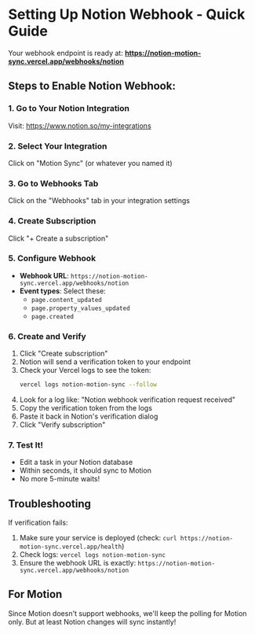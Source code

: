 # Setting Up Notion Webhook - Quick Guide

Your webhook endpoint is ready at:
**https://notion-motion-sync.vercel.app/webhooks/notion**

## Steps to Enable Notion Webhook:

### 1. Go to Your Notion Integration
Visit: https://www.notion.so/my-integrations

### 2. Select Your Integration
Click on "Motion Sync" (or whatever you named it)

### 3. Go to Webhooks Tab
Click on the "Webhooks" tab in your integration settings

### 4. Create Subscription
Click "+ Create a subscription"

### 5. Configure Webhook
- **Webhook URL**: `https://notion-motion-sync.vercel.app/webhooks/notion`
- **Event types**: Select these:
  - `page.content_updated`
  - `page.property_values_updated`
  - `page.created`

### 6. Create and Verify
1. Click "Create subscription"
2. Notion will send a verification token to your endpoint
3. Check your Vercel logs to see the token:
   ```bash
   vercel logs notion-motion-sync --follow
   ```
4. Look for a log like: "Notion webhook verification request received"
5. Copy the verification token from the logs
6. Paste it back in Notion's verification dialog
7. Click "Verify subscription"

### 7. Test It!
- Edit a task in your Notion database
- Within seconds, it should sync to Motion
- No more 5-minute waits!

## Troubleshooting

If verification fails:
1. Make sure your service is deployed (check: `curl https://notion-motion-sync.vercel.app/health`)
2. Check logs: `vercel logs notion-motion-sync`
3. Ensure the webhook URL is exactly: `https://notion-motion-sync.vercel.app/webhooks/notion`

## For Motion
Since Motion doesn't support webhooks, we'll keep the polling for Motion only. But at least Notion changes will sync instantly!